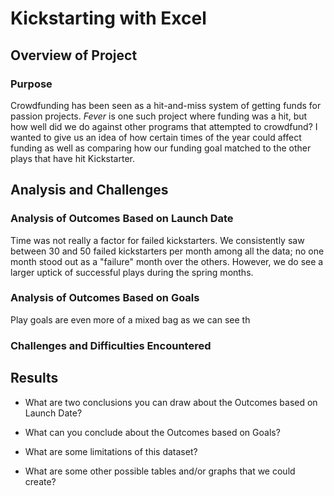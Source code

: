 # Kickstarting with Excel

## Overview of Project

### Purpose
Crowdfunding has been seen as a hit-and-miss system of getting funds for passion projects. *Fever* is one such project where funding was a hit, but how well did we do against other programs that attempted to crowdfund? I wanted to give us an idea of how certain times of the year could affect funding as well as comparing how our funding goal matched to the other plays that have hit Kickstarter.

## Analysis and Challenges

### Analysis of Outcomes Based on Launch Date
Time was not really a factor for failed kickstarters. We consistently saw between 30 and 50 failed kickstarters per month among all the data; no one month stood out as a "failure" month over the others. However, we do see a larger uptick of successful plays during the spring months. 

### Analysis of Outcomes Based on Goals
Play goals are even more of a mixed bag as we can see th

### Challenges and Difficulties Encountered

## Results

- What are two conclusions you can draw about the Outcomes based on Launch Date?

- What can you conclude about the Outcomes based on Goals?

- What are some limitations of this dataset?

- What are some other possible tables and/or graphs that we could create?

